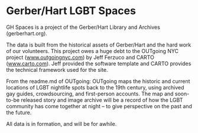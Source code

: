 # Gerber/Hart LGBT Spaces

GH Spaces is a project of the Gerber/Hart Library and Archives (gerberhart.org).  

The data is built from the historical assets of Gerber/Hart and the hard work of our volunteers.  This project owes a huge debt to the OUTgoing NYC project (www.outgoingnyc.com) by Jeff Ferzuco and CARTO (www.carto.com).  Jeff provided the software template and CARTO provides the technical framework used for the site. 

From the readme.md of OUTgoing:
OUTgoing maps the historic and current locations of LGBT nightlife spots back to the 19th century, using archived gay guides, crowdsourcing, and first-person accounts. The map and soon-to-be released story and image archive will be a record of how the LGBT community has come together at night – to give perspective on the past and the future.  

All data is in formation, and will be for awhile. 

